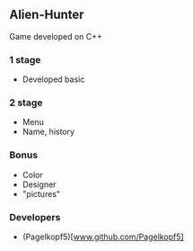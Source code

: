 ## Alien-Hunter
Game developed on C++

### 1 stage
 * Developed basic

### 2 stage
* Menu
* Name, history

### Bonus
* Color
* Designer
* "pictures"

### Developers

* (Pagelkopf5)[www.github.com/Pagelkopf5]
